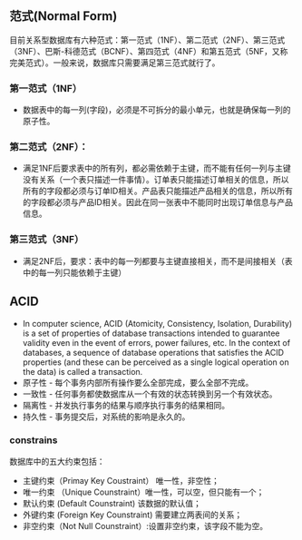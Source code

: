 ## 范式(Normal Form)
目前关系型数据库有六种范式：第一范式（1NF）、第二范式（2NF）、第三范式（3NF）、巴斯-科德范式（BCNF）、第四范式（4NF）和第五范式（5NF，又称完美范式）。一般来说，数据库只需要满足第三范式就行了。
### 第一范式（1NF）
* 数据表中的每一列(字段)，必须是不可拆分的最小单元，也就是确保每一列的原子性。
### 第二范式（2NF）：
* 满足1NF后要求表中的所有列，都必需依赖于主键，而不能有任何一列与主键没有关系（一个表只描述一件事情）。订单表只能描述订单相关的信息，所以所有的字段都必须与订单ID相关。产品表只能描述产品相关的信息，所以所有的字段都必须与产品ID相关。因此在同一张表中不能同时出现订单信息与产品信息。
### 第三范式（3NF）
* 满足2NF后，要求：表中的每一列都要与主键直接相关，而不是间接相关（表中的每一列只能依赖于主键）


## ACID
* In computer science, ACID (Atomicity, Consistency, Isolation, Durability) is a set of properties of database transactions intended to guarantee validity even in the event of errors, power failures, etc. In the context of databases, a sequence of database operations that satisfies the ACID properties (and these can be perceived as a single logical operation on the data) is called a transaction.
* 原子性 - 每个事务内部所有操作要么全部完成，要么全部不完成。
* 一致性 - 任何事务都使数据库从一个有效的状态转换到另一个有效状态。
* 隔离性 - 并发执行事务的结果与顺序执行事务的结果相同。
* 持久性 - 事务提交后，对系统的影响是永久的。

### constrains

数据库中的五大约束包括：
* 主键约束（Primay Key Coustraint） 唯一性，非空性；
* 唯一约束 （Unique Counstraint）唯一性，可以空，但只能有一个；
* 默认约束 (Default Counstraint) 该数据的默认值；
* 外键约束 (Foreign Key Counstraint) 需要建立两表间的关系；
* 非空约束（Not Null Counstraint）:设置非空约束，该字段不能为空。